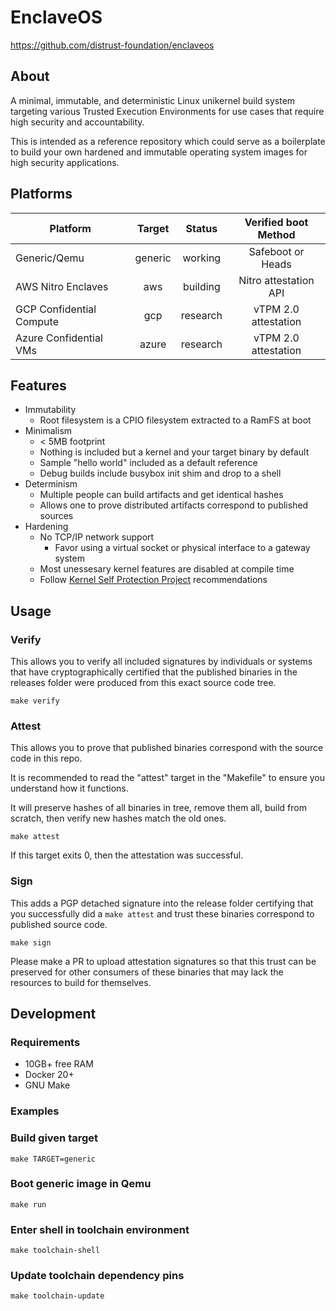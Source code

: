 # EnclaveOS #

<https://github.com/distrust-foundation/enclaveos>

## About ##

A minimal, immutable, and deterministic Linux unikernel build system targeting
various Trusted Execution Environments for use cases that require high security
and accountability.

This is intended as a reference repository which could serve as a boilerplate
to build your own hardened and immutable operating system images for high
security applications.

## Platforms ##

| Platform                   | Target  | Status   | Verified boot Method  |
|----------------------------|:-------:|:--------:|:---------------------:|
| Generic/Qemu               | generic | working  | Safeboot or Heads     |
| AWS Nitro Enclaves         | aws     | building | Nitro attestation API |
| GCP Confidential Compute   | gcp     | research | vTPM 2.0 attestation  |
| Azure Confidential VMs     | azure   | research | vTPM 2.0 attestation  |

## Features ##

 * Immutability
   * Root filesystem is a CPIO filesystem extracted to a RamFS at boot
 * Minimalism
   * < 5MB footprint
   * Nothing is included but a kernel and your target binary by default
   * Sample "hello world" included as a default reference
   * Debug builds include busybox init shim and drop to a shell
 * Determinism
   * Multiple people can build artifacts and get identical hashes
   * Allows one to prove distributed artifacts correspond to published sources
 * Hardening
   * No TCP/IP network support
     * Favor using a virtual socket or physical interface to a gateway system
   * Most unessesary kernel features are disabled at compile time
   * Follow [Kernel Self Protection Project](kspp) recommendations

[  kspp]: https://kernsec.org/wiki/index.php/Kernel_Self_Protection_Project

## Usage ##

### Verify ###

This allows you to verify all included signatures by individuals or systems
that have cryptographically certified that the published binaries in the
releases folder were produced from this exact source code tree.

```
make verify
```

### Attest ###

This allows you to prove that published binaries correspond with the source
code in this repo.

It is recommended to read the "attest" target in the "Makefile" to ensure you
understand how it functions.

It will preserve hashes of all binaries in tree, remove them all, build from
scratch, then verify new hashes match the old ones.

```
make attest
```

If this target exits 0, then the attestation was successful.

### Sign ###

This adds a PGP detached signature into the release folder certifying that you
successfully did a ```make attest``` and trust these binaries correspond to
published source code.

```
make sign
```

Please make a PR to upload attestation signatures so that this trust can be
preserved for other consumers of these binaries that may lack the resources
to build for themselves.


## Development ##

### Requirements ###

 * 10GB+ free RAM
 * Docker 20+
 * GNU Make

### Examples ###

### Build given target
```
make TARGET=generic
```

### Boot generic image in Qemu
```
make run
```

### Enter shell in toolchain environment
```
make toolchain-shell
```

### Update toolchain dependency pins
```
make toolchain-update
```
